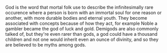 God is the word that mortal folk use to describe the infinitesimally rare occurence where a person is born with an immortal soul for one reason or another, with more durable bodies and eternal youth. They become associated with concepts because of how they act, for example Noble a gambler became the god of luck and gold. Demigods are also commonly talked of, but they're even rarer than gods, a god could have a thousand children and not one would inherit even an ounce of divinity, and so they are believed to be myths among gods.
